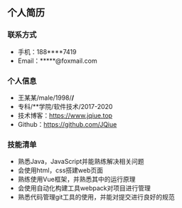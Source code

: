 ## 个人简历

### 联系方式

- 手机：188****7419
- Email：*****@foxmail.com

### 个人信息

- 王某某/male/1998/**/**
- 专科/**学院/软件技术/2017-2020
- 技术博客：https://www.jqiue.top
- Github：https://github.com/JQiue

### 技能清单
+ 熟悉Java，JavaScript并能熟练解决相关问题
+ 会使用html，css搭建web页面
+ 熟练使用Vue框架，并熟悉其中的运行原理
+ 会使用自动化构建工具webpack对项目进行管理
+ 熟悉代码管理git工具的使用，并能对提交进行良好的规范
